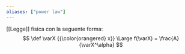 ```yaml
---
aliases: ["power law"]
---
```


[[Legge]] fisica con la seguente forma:
$$
\def \varX {{\color{orangered} x}}
\Large
f(\varX) =
\frac{A}{\varX^\alpha}
$$
